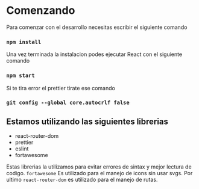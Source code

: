 # Comenzando

Para comenzar con el desarrollo necesitas escribir el siguiente comando

### `npm install`

Una vez terminada la instalacion podes ejecutar React con el siguiente comando

### `npm start`

Si te tira error el prettier tirate ese comando

### `git config --global core.autocrlf false`

## Estamos utilizando las siguientes librerias

- react-router-dom
- prettier
- eslint
- fortawesome

Estas librerias la utilizamos para evitar errores de sintax y mejor lectura de codigo.
`fortawesome` Es utilizado para el manejo de icons sin usar svgs.
Por ultimo `react-router-dom` es utilizado para el manejo de rutas.
